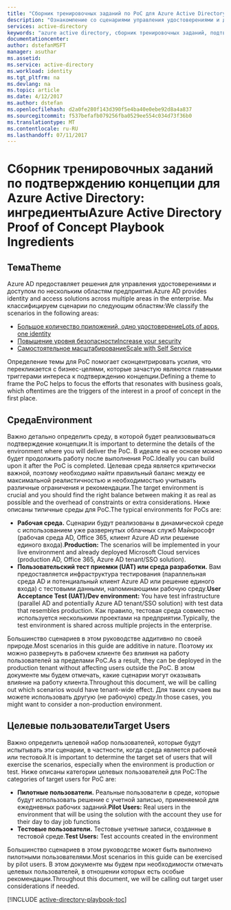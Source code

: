 ```yaml
---
title: "Сборник тренировочных заданий по PoC для Azure Active Directory: ингредиенты | Документация Майкрософт"
description: "Ознакомление со сценариями управления удостоверениями и доступом, а также их реализация."
services: active-directory
keywords: "azure active directory, сборник тренировочных заданий, подтверждение концепции, PoC"
documentationcenter: 
author: dstefanMSFT
manager: asuthar
ms.assetid: 
ms.service: active-directory
ms.workload: identity
ms.tgt_pltfrm: na
ms.devlang: na
ms.topic: article
ms.date: 4/12/2017
ms.author: dstefan
ms.openlocfilehash: d2a0fe280f143d390f5e4ba40e0ebe92d8a4a837
ms.sourcegitcommit: f537befafb079256fba0529ee554c034d73f36b0
ms.translationtype: MT
ms.contentlocale: ru-RU
ms.lasthandoff: 07/11/2017
---
```

# <a name="azure-active-directory-proof-of-concept-playbook-ingredients"></a><span data-ttu-id="63483-104">Сборник тренировочных заданий по подтверждению концепции для Azure Active Directory: ингредиенты</span><span class="sxs-lookup"><span data-stu-id="63483-104">Azure Active Directory Proof of Concept Playbook Ingredients</span></span> 

## <a name="theme"></a><span data-ttu-id="63483-105">Тема</span><span class="sxs-lookup"><span data-stu-id="63483-105">Theme</span></span>
<span data-ttu-id="63483-106">Azure AD предоставляет решения для управления удостоверениями и доступом по нескольким областям предприятия.</span><span class="sxs-lookup"><span data-stu-id="63483-106">Azure AD provides identity and access solutions across multiple areas in the enterprise.</span></span> <span data-ttu-id="63483-107">Мы классифицируем сценарии по следующим областям:</span><span class="sxs-lookup"><span data-stu-id="63483-107">We classify the scenarios in the following areas:</span></span> 

* [<span data-ttu-id="63483-108">Большое количество приложений, одно удостоверение</span><span class="sxs-lookup"><span data-stu-id="63483-108">Lots of apps, one identity</span></span>](active-directory-playbook-implementation.md#theme---lots-of-apps-one-identity) 
* [<span data-ttu-id="63483-109">Повышение уровня безопасности</span><span class="sxs-lookup"><span data-stu-id="63483-109">Increase your security</span></span>](active-directory-playbook-implementation.md#theme---increase-your-security) 
* [<span data-ttu-id="63483-110">Самостоятельное масштабирование</span><span class="sxs-lookup"><span data-stu-id="63483-110">Scale with Self Service</span></span>](active-directory-playbook-implementation.md#theme---scale-with-self-service) 

<span data-ttu-id="63483-111">Определение темы для PoC помогает сконцентрировать усилия, что перекликается с бизнес-целями, которые зачастую являются главными триггерами интереса к подтверждению концепции.</span><span class="sxs-lookup"><span data-stu-id="63483-111">Defining a theme to frame the PoC helps to focus the efforts that resonates with business goals, which oftentimes are the triggers of the interest in a proof of concept in the first place.</span></span> 

## <a name="environment"></a><span data-ttu-id="63483-112">Среда</span><span class="sxs-lookup"><span data-stu-id="63483-112">Environment</span></span>

<span data-ttu-id="63483-113">Важно детально определить среду, в которой будет реализовываться подтверждение концепции.</span><span class="sxs-lookup"><span data-stu-id="63483-113">It is important to determine the details of the environment where you will deliver the PoC.</span></span> <span data-ttu-id="63483-114">В идеале на ее основе можно будет продолжить работу после выполнения PoC.</span><span class="sxs-lookup"><span data-stu-id="63483-114">Ideally you can build upon it after the PoC is completed.</span></span> <span data-ttu-id="63483-115">Целевая среда является критически важной, поэтому необходимо найти правильный баланс между ее максимальной реалистичностью и необходимостью учитывать различные ограничения и рекомендации.</span><span class="sxs-lookup"><span data-stu-id="63483-115">The target environment is crucial and you should find the right balance between making it as real as possible and the overhead of constraints or extra considerations.</span></span> <span data-ttu-id="63483-116">Ниже описаны типичные среды для PoC.</span><span class="sxs-lookup"><span data-stu-id="63483-116">The typical environments for PoCs are:</span></span>
* <span data-ttu-id="63483-117">**Рабочая среда.** Сценарии будут реализованы в динамической среде с использованием уже развернутых облачных служб Майкрософт (рабочая среда AD, Office 365, клиент Azure AD или решение единого входа).</span><span class="sxs-lookup"><span data-stu-id="63483-117">**Production:** The scenarios will be implemented in your live environment and already deployed Microsoft Cloud services (production AD, Office 365, Azure AD tenant/SSO solution).</span></span> 
* <span data-ttu-id="63483-118">**Пользовательский тест приемки (UAT) или среда разработки.** Вам предоставляется инфраструктура тестирования (параллельная среда AD и потенциальный клиент Azure AD или решение единого входа) с тестовыми данными, напоминающими рабочую среду.</span><span class="sxs-lookup"><span data-stu-id="63483-118">**User Acceptance Test (UAT)/Dev environment:** You have test infrastructure (parallel AD and potentially Azure AD tenant/SSO solution) with test data that resembles production.</span></span> <span data-ttu-id="63483-119">Как правило, тестовая среда совместно используется несколькими проектами на предприятии.</span><span class="sxs-lookup"><span data-stu-id="63483-119">Typically, the test environment is shared across multiple projects in the enterprise.</span></span>

<span data-ttu-id="63483-120">Большинство сценариев в этом руководстве аддитивно по своей природе.</span><span class="sxs-lookup"><span data-stu-id="63483-120">Most scenarios in this guide are additive in nature.</span></span> <span data-ttu-id="63483-121">Поэтому их можно развернуть в рабочем клиенте без влияния на работу пользователей за пределами PoC.</span><span class="sxs-lookup"><span data-stu-id="63483-121">As a result, they can be deployed in the production tenant without affecting users outside the PoC.</span></span> <span data-ttu-id="63483-122">В этом документе мы будем отмечать, какие сценарии могут оказывать влияние на работу клиента.</span><span class="sxs-lookup"><span data-stu-id="63483-122">Throughout this document, we will be calling out which scenarios would have tenant-wide effect.</span></span> <span data-ttu-id="63483-123">Для таких случаев вы можете использовать другую (не рабочую) среду.</span><span class="sxs-lookup"><span data-stu-id="63483-123">In those cases, you might want to consider a non-production environment.</span></span> 


## <a name="target-users"></a><span data-ttu-id="63483-124">Целевые пользователи</span><span class="sxs-lookup"><span data-stu-id="63483-124">Target Users</span></span>

<span data-ttu-id="63483-125">Важно определить целевой набор пользователей, которые будут испытывать эти сценарии, в частности, когда среда является рабочей или тестовой.</span><span class="sxs-lookup"><span data-stu-id="63483-125">It is important to determine the target set of users that will exercise the scenarios, especially when the environment is production or test.</span></span> <span data-ttu-id="63483-126">Ниже описаны категории целевых пользователей для PoC:</span><span class="sxs-lookup"><span data-stu-id="63483-126">The categories of target users for PoC are:</span></span>
* <span data-ttu-id="63483-127">**Пилотные пользователи.** Реальные пользователи в среде, которые будут использовать решение с учетной записью, применяемой для ежедневных рабочих заданий.</span><span class="sxs-lookup"><span data-stu-id="63483-127">**Pilot Users:** Real users in the environment that will be using the solution with the account they use for their day to day job functions</span></span>
* <span data-ttu-id="63483-128">**Тестовые пользователи.** Тестовые учетные записи, созданные в тестовой среде.</span><span class="sxs-lookup"><span data-stu-id="63483-128">**Test Users:** Test accounts created in the environment</span></span> 

<span data-ttu-id="63483-129">Большинство сценариев в этом руководстве может быть выполнено пилотными пользователями.</span><span class="sxs-lookup"><span data-stu-id="63483-129">Most scenarios in this guide can be exercised by pilot users.</span></span> <span data-ttu-id="63483-130">В этом документе мы будем при необходимости отмечать целевых пользователей, в отношении которых есть особые рекомендации.</span><span class="sxs-lookup"><span data-stu-id="63483-130">Throughout this document, we will be calling out target user considerations if needed.</span></span>


[!INCLUDE [active-directory-playbook-toc](../../includes/active-directory-playbook-steps.md)]